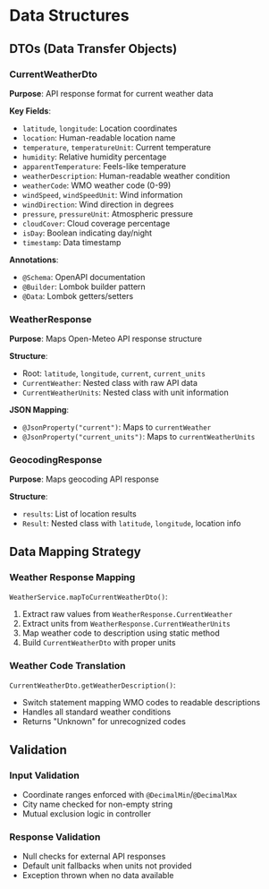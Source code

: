 # Data Structures

## DTOs (Data Transfer Objects)

### CurrentWeatherDto

**Purpose**: API response format for current weather data

**Key Fields**:

- `latitude`, `longitude`: Location coordinates
- `location`: Human-readable location name
- `temperature`, `temperatureUnit`: Current temperature
- `humidity`: Relative humidity percentage
- `apparentTemperature`: Feels-like temperature
- `weatherDescription`: Human-readable weather condition
- `weatherCode`: WMO weather code (0-99)
- `windSpeed`, `windSpeedUnit`: Wind information
- `windDirection`: Wind direction in degrees
- `pressure`, `pressureUnit`: Atmospheric pressure
- `cloudCover`: Cloud coverage percentage
- `isDay`: Boolean indicating day/night
- `timestamp`: Data timestamp

**Annotations**:

- `@Schema`: OpenAPI documentation
- `@Builder`: Lombok builder pattern
- `@Data`: Lombok getters/setters

### WeatherResponse

**Purpose**: Maps Open-Meteo API response structure

**Structure**:

- Root: `latitude`, `longitude`, `current`, `current_units`
- `CurrentWeather`: Nested class with raw API data
- `CurrentWeatherUnits`: Nested class with unit information

**JSON Mapping**:

- `@JsonProperty("current")`: Maps to `currentWeather`
- `@JsonProperty("current_units")`: Maps to `currentWeatherUnits`

### GeocodingResponse

**Purpose**: Maps geocoding API response

**Structure**:

- `results`: List of location results
- `Result`: Nested class with `latitude`, `longitude`, location info

## Data Mapping Strategy

### Weather Response Mapping

`WeatherService.mapToCurrentWeatherDto()`:

1. Extract raw values from `WeatherResponse.CurrentWeather`
2. Extract units from `WeatherResponse.CurrentWeatherUnits`
3. Map weather code to description using static method
4. Build `CurrentWeatherDto` with proper units

### Weather Code Translation

`CurrentWeatherDto.getWeatherDescription()`:

- Switch statement mapping WMO codes to readable descriptions
- Handles all standard weather conditions
- Returns "Unknown" for unrecognized codes

## Validation

### Input Validation

- Coordinate ranges enforced with `@DecimalMin`/`@DecimalMax`
- City name checked for non-empty string
- Mutual exclusion logic in controller

### Response Validation

- Null checks for external API responses
- Default unit fallbacks when units not provided
- Exception thrown when no data available
